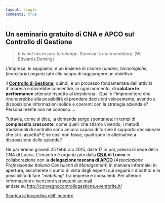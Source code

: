 ```yaml
---
layout: single
comments: true
---
```

<h2>Un seminario gratuito di CNA e APCO sul Controllo di Gestione</h2>
<blockquote><em>It is not necessary to change. Survival is not mandatory.</em> (W. Edwards Deming)</blockquote>
L'impresa, lo sappiamo, è un insieme di risorse (<em>umane, tecnologiche, finanziarie</em>) organizzate allo scopo di raggiungere un obiettivo.

Il <strong><a href="http://www.menicucci.co/il-controllo-di-gestione/">Controllo di Gestione</a></strong>, quindi, è un processo fondamentale dell'attività d'impresa e dovrebbe consentire, in ogni momento, di <strong>valutare le performance</strong> ottenute rispetto al desiderata.  Qual è l'imprenditore che rinuncerebbe alla possibilità di prendere decisioni velocemente, avendo a disposizione informazioni solide e coerenti con la strategia aziendale? Personalmente non ne conosco....

Tuttavia, come si dice, la domanda sorge spontanea: in tempi di <strong>complessità crescente</strong>, come quelli che stiamo vivendo, i metodi tradizionali di controllo sono ancora capaci di fornire il supporto decisionale che ci si aspetta? E se così non fosse, quali sono le alternative a disposizione delle aziende?

Ne parleremo giovedì 25 febbraio 2015, dalle 17 in poi, presso la sede della CNA di Lucca. L'incontro è organizzato dalla<strong> <a href="http://www.cnalucca.it/" rel="nofollow">CNA</a> di Lucca</strong> in collaborazione con la <strong>delegazione toscana di <a href="http://www.apcoitalia.it/it" rel="nofollow">APCO</a></strong> (<em>Associazione Professionale Italiana Consulenti di Management</em>) in maniera informale: in apertura, ascolterete il punto di vista degli esperti cui seguirà il dibattito e la possibilità di fare "<em>matching</em>" fra imprese e consulenti. Per ulteriori informazioni e iscrizioni <a href="mailto:info@menicucci.co" target="_blank">scrivetemi un mail</a> andate su <a href="http://convegnocontrollogestione.eventbrite.it/" rel="nofollow">http://convegnocontrollogestione.eventbrite.it/</a>

<a href="https://goo.gl/7452AB" rel="nofollow">Scarica la locandina dell'incontro</a>
